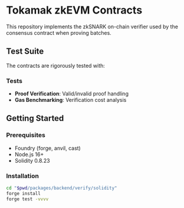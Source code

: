 # Tokamak zkEVM Contracts

This repository implements the zkSNARK on-chain verifier used by the consensus contract when proving batches.

## Test Suite

The contracts are rigorously tested with:

### Tests
- **Proof Verification**: Valid/invalid proof handling
- **Gas Benchmarking**: Verification cost analysis


## Getting Started

### Prerequisites
- Foundry (forge, anvil, cast)
- Node.js 16+
- Solidity 0.8.23

### Installation

```bash
cd "$pwd/packages/backend/verify/solidity"
forge install
forge test -vvvv
```